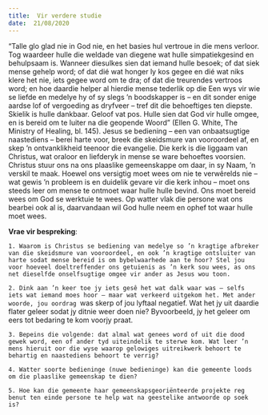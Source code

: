 ```yaml
---
title:  Vir verdere studie
date:  21/08/2020
---
```


“Talle glo glad nie in God nie, en het basies hul vertroue in die mens verloor. Tog waardeer hulle die weldade van diegene wat hulle simpatiekgesind en behulpsaam is. Wanneer diesulkes sien dat iemand hulle besoek; of dat siek mense gehelp word; of dat dié wat honger ly kos gegee en dié wat niks klere het nie, iets gegee word om te dra; of dat die treurendes vertroos word; en hoe daardie helper al hierdie mense tederlik op die Een wys vir wie se liefde en medelye hy of sy slegs ’n boodskapper is – en dit sonder enige aardse lof of vergoeding as dryfveer – tref dit die behoeftiges ten diepste. Skielik is hulle dankbaar. Geloof vat pos. Hulle sien dat God vir hulle omgee, en is bereid om te luiter na die geopende Woord” (Ellen G. White, The Ministry of Healing, bl. 145). Jesus se bediening – een van onbaatsugtige naastediens – berei harte voor, breek die skeidsmure van vooroordeel af, en skep ’n ontvanklikheid teenoor die evangelie. Die kerk is die liggaam van Christus, wat oraloor en liefderyk in mense se ware behoeftes voorsien. Christus stuur ons na ons plaaslike gemeenskappe om daar, in sy Naam, ’n verskil te maak. Hoewel ons versigtig moet wees om nie te verwêrelds nie – wat gewis ’n probleem is en duidelik gevare vir die kerk inhou – moet ons steeds leer om mense te ontmoet waar hulle hulle bevind. Ons moet bereid wees om God se werktuie te wees. Op watter vlak die persone wat ons bearbei ook al is, daarvandaan wil God hulle neem en ophef tot waar hulle moet wees.

**Vrae vir bespreking**:

`1. Waarom is Christus se bediening van medelye so ’n kragtige afbreker van die skeidsmure van vooroordeel, en ook ’n kragtige ontsluiter van harte sodat mense bereid is om bybelwaarhede aan te hoor? Stel jou voor hoeveel doeltreffender ons getuienis as ’n kerk sou wees, as ons net dieselfde onselfsugtige omgee vir ander as Jesus wou toon. `

`2. Dink aan ’n keer toe jy iets gesê het wat dalk waar was – selfs iets wat iemand moes hoor – maar wat verkeerd uitgekom het. Met ander woorde, jou oordrag `was skerp of jou lyftaal negatief. Wat het jy uit daardie flater geleer sodat jy ditnie weer doen nie? Byvoorbeeld, jy het geleer om eers tot bedaring te kom voorjy praat.

`3. Bepeins die volgende: dat almal wat genees word of uit die dood gewek word, een of ander tyd uiteindelik te sterwe kom. Wat leer ’n mens hieruit oor die wyse waarop gelowiges uitreikwerk behoort te behartig en naastediens behoort te verrig? `

`4. Watter soorte bedieninge (nuwe bedieninge) kan die gemeente loods om die plaaslike gemeenskap te dien? `

`5. Hoe kan die gemeente haar gemeenskapsgeoriënteerde projekte reg benut ten einde persone te help wat na geestelike antwoorde op soek is? `